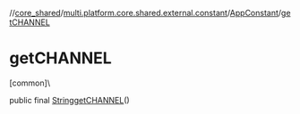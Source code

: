 //[core_shared](../../../index.md)/[multi.platform.core.shared.external.constant](../index.md)/[AppConstant](index.md)/[getCHANNEL](get-c-h-a-n-n-e-l.md)

# getCHANNEL

[common]\

public final [String](https://developer.android.com/reference/kotlin/java/lang/String.html)[getCHANNEL](get-c-h-a-n-n-e-l.md)()
